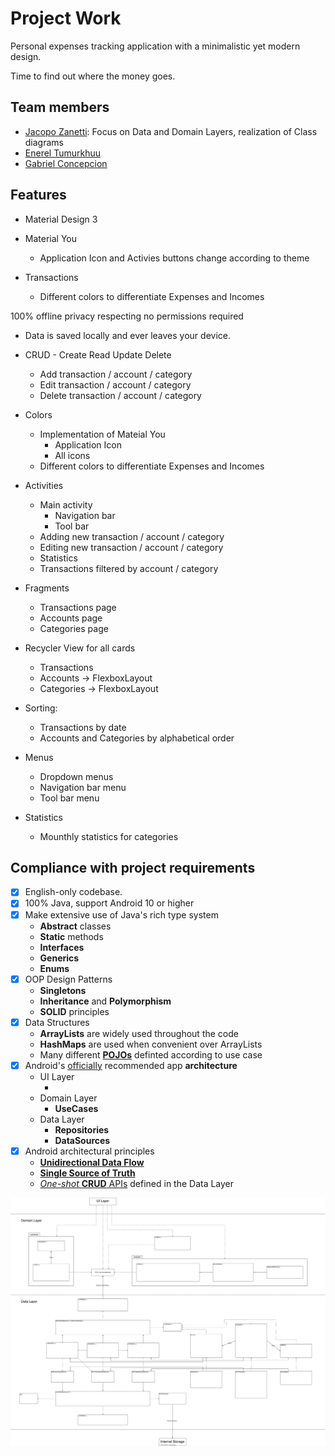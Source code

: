 # Project Work

<!-- General project description -->

Personal expenses tracking application with a minimalistic yet modern design.

Time to find out where the money goes.

## Team members

<!-- Division of work among team members -->

- [Jacopo Zanetti][1]: Focus on Data and Domain Layers, realization of Class diagrams
- [Enerel Tumurkhuu][2]
- [Gabriel Concepcion][3]

[1]: https://jacza.net/github
[2]: https://github.com/eenerere/
[3]: https://github.com/g-concept999

## Features

<!-- Implemented features -->

- Material Design 3
- Material You

  - Application Icon and Activies buttons change according to theme

- Transactions

  - Different colors to differentiate Expenses and Incomes

100% offline
privacy respecting
no permissions required

- Data is saved locally and ever leaves your device.

- CRUD - Create Read Update Delete
  - Add transaction / account / category
  - Edit transaction / account / category
  - Delete transaction / account / category
- Colors
  - Implementation of Mateial You
    - Application Icon
    - All icons
  - Different colors to differentiate Expenses and Incomes
- Activities
  - Main activity
    - Navigation bar
    - Tool bar
  - Adding new transaction / account / category
  - Editing new transaction / account / category
  - Statistics
  - Transactions filtered by account / category
- Fragments
  - Transactions page
  - Accounts page
  - Categories page
- Recycler View for all cards
  - Transactions
  - Accounts -> FlexboxLayout
  - Categories -> FlexboxLayout
- Sorting:
  - Transactions by date
  - Accounts and Categories by alphabetical order
- Menus
  - Dropdown menus
  - Navigation bar menu
  - Tool bar menu
- Statistics
  - Mounthly statistics for categories

## Compliance with project requirements

- [x] English-only codebase.
- [x] 100% Java, support Android 10 or higher
- [x] Make extensive use of Java's rich type system
  - **Abstract** classes
  - **Static** methods
  - **Interfaces**
  - **Generics**
  - **Enums**
- [x] OOP Design Patterns
  - **Singletons**
  - **Inheritance** and **Polymorphism**
  - **SOLID** principles
- [x] Data Structures
  - **ArrayLists** are widely used throughout the code
  - **HashMaps** are used when convenient over ArrayLists
  - Many different [**POJOs**][4] definted according to use case
- [x] Android's [officially][5] recommended app **architecture**
  - UI Layer
    - <!-- To Do -->
  - Domain Layer
    - **UseCases**
  - Data Layer
    - **Repositories**
    - **DataSources**
- [x] Android architectural principles
  - [**Unidirectional Data Flow**][7]
  - [**Single Source of Truth**][6]
  - [_One-shot_ **CRUD** APIs][8] defined in the Data Layer

[4]: https://en.wikipedia.org/wiki/Plain_old_Java_object
[5]: https://developer.android.com/topic/architecture#recommended-app-arch
[6]: https://developer.android.com/topic/architecture/data-layer#source-of-truth
[7]: https://developer.android.com/topic/architecture#unidirectional-data-flow
[8]: https://developer.android.com/topic/architecture/data-layer#expose-apis

[![class diagram](./docs/class-diagram.svg)](https://raw.githubusercontent.com/jaczanet/Expenses/96513d620ee8923b46ea1cc3e5fb685a0398f8eb/docs/class-diagram.svg "Open raw")
